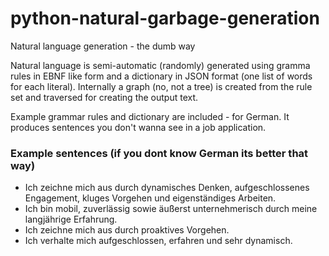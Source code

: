 # python-natural-garbage-generation
Natural language generation - the dumb way

Natural language is semi-automatic (randomly) generated using gramma rules in EBNF like form and a dictionary in JSON format (one list of words for each literal). Internally a graph (no, not a tree) is created from the rule set and traversed for creating the output text.

Example grammar rules and dictionary are included - for German. It produces sentences you don't wanna see in a job application.

### Example sentences (if you dont know German its better that way)
* Ich zeichne mich aus durch dynamisches Denken, aufgeschlossenes Engagement, kluges Vorgehen und eigenständiges Arbeiten.
* Ich bin mobil, zuverlässig sowie äußerst unternehmerisch durch meine langjährige Erfahrung.
* Ich zeichne mich aus durch proaktives Vorgehen.
* Ich verhalte mich aufgeschlossen, erfahren und sehr dynamisch.
